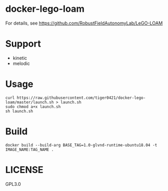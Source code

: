 # docker-lego-loam
For details, see https://github.com/RobustFieldAutonomyLab/LeGO-LOAM

# Support
- kinetic
- melodic

# Usage

```
curl https://raw.githubusercontent.com/tiger0421/docker-lego-loam/master/launch.sh > launch.sh
sudo chmod a+x launch.sh
sh launch.sh 
```

# Build
```
docker build --build-arg BASE_TAG=1.0-glvnd-runtime-ubuntu18.04 -t IMAGE_NAME:TAG_NAME . 
```

# LICENSE
GPL3.0
